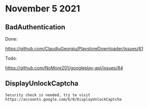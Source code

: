 # November 5 2021

## BadAuthentication

Done:

https://github.com/ClaudiuGeorgiu/PlaystoreDownloader/issues/61

Todo:

https://github.com/NoMore201/googleplay-api/issues/84

## DisplayUnlockCaptcha

~~~
Security check is needed, try to visit
https://accounts.google.com/b/0/DisplayUnlockCaptcha
~~~
